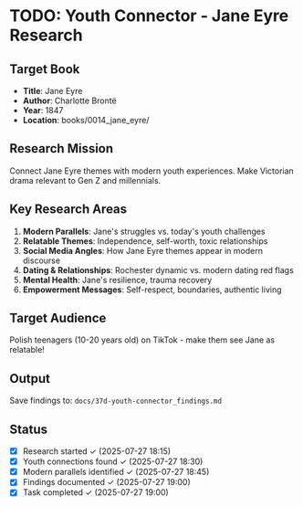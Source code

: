 # TODO: Youth Connector - Jane Eyre Research

## Target Book
- **Title**: Jane Eyre
- **Author**: Charlotte Brontë  
- **Year**: 1847
- **Location**: books/0014_jane_eyre/

## Research Mission
Connect Jane Eyre themes with modern youth experiences. Make Victorian drama relevant to Gen Z and millennials.

## Key Research Areas
1. **Modern Parallels**: Jane's struggles vs. today's youth challenges
2. **Relatable Themes**: Independence, self-worth, toxic relationships
3. **Social Media Angles**: How Jane Eyre themes appear in modern discourse
4. **Dating & Relationships**: Rochester dynamic vs. modern dating red flags
5. **Mental Health**: Jane's resilience, trauma recovery
6. **Empowerment Messages**: Self-respect, boundaries, authentic living

## Target Audience
Polish teenagers (10-20 years old) on TikTok - make them see Jane as relatable!

## Output
Save findings to: `docs/37d-youth-connector_findings.md`

## Status
- [x] Research started ✓ (2025-07-27 18:15)
- [x] Youth connections found ✓ (2025-07-27 18:30)
- [x] Modern parallels identified ✓ (2025-07-27 18:45)
- [x] Findings documented ✓ (2025-07-27 19:00)
- [x] Task completed ✓ (2025-07-27 19:00)